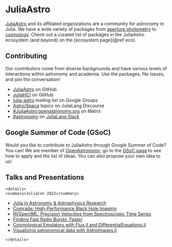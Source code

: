 # JuliaAstro

[JuliaAstro](https://github.com/JuliaAstro) and its affiliated organizations are a community for astronomy in Julia. We have a wide variety of packages from [aperture photometry](https://github.com/juliaastro/Photometry.jl) to [cosmology](https://github.com/juliaastro/Cosmology.jl). Check out a curated list of packages in the JuliaAstro ecosystem (and beyond) on the [ecosystem page](@ref eco).

## Contributing

Our contributors come from diverse backgrounds and have various levels of interactions within astronomy and academia. Use the packages, file issues, and join the conversation!

- [JuliaAstro](https://github.com/juliaastro) on GitHub
- [JuliaHCI](https://github.com/juliahci) on GitHub
- [julia-astro](https://groups.google.com/forum/#!forum/julia-astro) mailing list on Google Groups
- [Astro/Space](https://discourse.julialang.org/c/domain/astro) topics on JuliaLang Discourse
- [#JuliaAstro:openastronomy.org](https://riot.im/app/#/room/#JuliaAstro:openastronomy.org) on Matrix
- [#astronomy](slack://channel?id=CMXU6SD7V&team=T68168MUP) on [JuliaLang Slack](https://julialang.org/slack/)

## Google Summer of Code (GSoC)

Would you like to contribute to JuliaAstro through Google Summer of Code? You can! We are member of [OpenAstronomy](https://openastronomy.org); go to the [GSoC page](https://openastronomy.org/gsoc/) to see how to apply and the list of ideas. You can also propose your own idea to us!

## Talks and Presentations

```@raw html
<details>
<summary>JuliaCon 2022</summary>
```
- [Julia in Astronomy & Astrophysics Research](https://github.com/eford/AstroMiniSymposiumAtJuliaCon2022)
- [Comrade: High-Performance Black Hole Imaging](https://pretalx.com/juliacon-2022/talk/3LHDTD/)
- [RVSpectML: Precision Velocities from Spectroscopic Time Series](https://pretalx.com/juliacon-2022/talk/BLBKZM/)
- [Finding Fast Radio Bursts, Faster](https://pretalx.com/juliacon-2022/talk/ML8N7S/)
- [Cosmological Emulators with Flux.jl and DifferentialEquations.jl](https://pretalx.com/juliacon-2022/talk/VWGBAL/)
- [Visualizing astronomical data with AstroImages.jl](https://pretalx.com/juliacon-2022/talk/VVPY9G/)
```@raw html
</details>
```